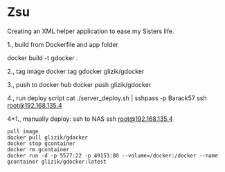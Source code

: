 # Zsu
Creating an XML helper application to ease my Sisters life.

1., build from Dockerfile and app folder

docker build -t gdocker .  

2., tag image
docker tag gdocker glizik/gdocker

3., push to docker hub
docker push glizik/gdocker 

4., run deploy script
cat ./server_deploy.sh | sshpass -p Barack57 ssh root@192.168.135.4


4+1., manually deploy: ssh to NAS
    ssh root@192.168.135.4

    pull image
    docker pull glizik/gdocker
    docker stop gcontainer
    docker rm gcontainer
    docker run -d -p 5577:22 -p 49153:80 --volume=/docker:/docker --name gcontainer glizik/gdocker:latest
